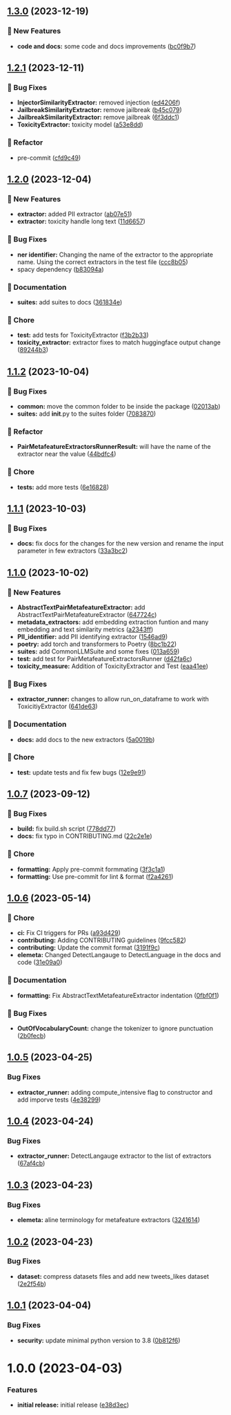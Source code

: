 ## [1.3.0](https://github.com/superwise-ai/elemeta/compare/1.2.1...1.3.0) (2023-12-19)


### <!-- 1. -->:rocket: New Features

* **code and docs:** some code and docs improvements ([bc0f9b7](https://github.com/superwise-ai/elemeta/commit/bc0f9b7f179653bcc826649376a9e100e18ca704))

## [1.2.1](https://github.com/superwise-ai/elemeta/compare/1.2.0...1.2.1) (2023-12-11)


### <!-- 2. -->:bug: Bug Fixes

* **InjectorSimilarityExtractor:** removed injection ([ed4206f](https://github.com/superwise-ai/elemeta/commit/ed4206fd5a6b83205f63787c3d25c9938a899615))
* **JailbreakSimilarityExtractor:** remove jailbreak ([b45c079](https://github.com/superwise-ai/elemeta/commit/b45c079f4c464500739ed99a7a6295e0689d46b0))
* **JailbreakSimilarityExtractor:** remove jailbreak ([6f3ddc1](https://github.com/superwise-ai/elemeta/commit/6f3ddc1be31a54d50461c98837eb1f1048fc366b))
* **ToxicityExtractor:** toxicity model ([a53e8dd](https://github.com/superwise-ai/elemeta/commit/a53e8ddd0a31632686ae4464e49879bec7c1479b))


### <!-- 4. -->:tractor: Refactor

* pre-commit ([cfd9c49](https://github.com/superwise-ai/elemeta/commit/cfd9c4990a1ed0d9585f75c6309ea2252aa017ba))

## [1.2.0](https://github.com/superwise-ai/elemeta/compare/1.1.2...1.2.0) (2023-12-04)


### <!-- 1. -->:rocket: New Features

* **extractor:** added PII extractor ([ab07e51](https://github.com/superwise-ai/elemeta/commit/ab07e516304806e8355c0831db683d0d55816f14))
* **extractor:** toxicity handle long text ([11d6657](https://github.com/superwise-ai/elemeta/commit/11d6657a216716a4477a895cdba796bf2c3ce40c))


### <!-- 2. -->:bug: Bug Fixes

* **ner identifier:** Changing the name of the extractor to the appropriate name. Using the correct extractors in the test file ([ccc8b05](https://github.com/superwise-ai/elemeta/commit/ccc8b05628f428907d37ddd88c877a90e9fc2b32))
* spacy dependency ([b83094a](https://github.com/superwise-ai/elemeta/commit/b83094a973f5940499a18123b5ae61b01b1e5509))


### <!-- 5. -->:memo: Documentation

* **suites:** add suites to docs ([361834e](https://github.com/superwise-ai/elemeta/commit/361834ecd30e8e5c3c8c9bd1df2a2047ac5edb93))


### <!-- 6. -->:broom: Chore

* **test:** add tests for ToxicityExtractor ([f3b2b33](https://github.com/superwise-ai/elemeta/commit/f3b2b3390112dded2b7b4b2de3e27fdf53ec828b))
* **toxicity_extractor:** extractor fixes to match huggingface output change ([89244b3](https://github.com/superwise-ai/elemeta/commit/89244b37fb983a4f46580179b2552c3cec1e08f0))

## [1.1.2](https://github.com/superwise-ai/elemeta/compare/1.1.1...1.1.2) (2023-10-04)


### <!-- 2. -->:bug: Bug Fixes

* **common:** move the common folder to be inside the package ([02013ab](https://github.com/superwise-ai/elemeta/commit/02013ab37afa2dbfa25758a3085932494aaf6cd3))
* **suites:** add __init__.py to the suites folder ([7083870](https://github.com/superwise-ai/elemeta/commit/7083870ed0832a10a18ee6d8f70ff403447c3594))


### <!-- 4. -->:tractor: Refactor

* **PairMetafeatureExtractorsRunnerResult:** will have the name of the extractor near the value ([44bdfc4](https://github.com/superwise-ai/elemeta/commit/44bdfc4cc0db3a2066a96ca786786786934a44a0))


### <!-- 6. -->:broom: Chore

* **tests:** add more tests ([6e16828](https://github.com/superwise-ai/elemeta/commit/6e168284a9671c3f6bed7501bb72ed0f0aa02c86))

## [1.1.1](https://github.com/superwise-ai/elemeta/compare/1.1.0...1.1.1) (2023-10-03)


### <!-- 2. -->:bug: Bug Fixes

* **docs:** fix docs for the changes for the new version and rename the input parameter in few extractors ([33a3bc2](https://github.com/superwise-ai/elemeta/commit/33a3bc2e9eb4d48f472e94e7763a1881f2aab377))

## [1.1.0](https://github.com/superwise-ai/elemeta/compare/1.0.7...1.1.0) (2023-10-02)


### <!-- 1. -->:rocket: New Features

* **AbstractTextPairMetafeatureExtractor:** add AbstractTextPairMetafeatureExtractor ([647724c](https://github.com/superwise-ai/elemeta/commit/647724ca90f0e2e56aff76649c5b7de9919826d5))
* **metadata_extractors:** add embedding extraction funtion and many embedding and text similarity metrics ([a2343ff](https://github.com/superwise-ai/elemeta/commit/a2343ff1baf7a085d5052cf1a6e6f05ec2ef0bc6))
* **PII_identifier:** add PII identifying extractor ([1546ad9](https://github.com/superwise-ai/elemeta/commit/1546ad95209bf3b5a8d8cafc6761a2367d8e7183))
* **poetry:** add torch and transformers to Poetry ([8bc1b22](https://github.com/superwise-ai/elemeta/commit/8bc1b2271feb4e54ae6f073d921724369f2a1cb0))
* **suites:** add CommonLLMSuite and some fixes ([013a659](https://github.com/superwise-ai/elemeta/commit/013a6595021435043bbbbe711b23c53e75df70c1))
* **test:** add test for PairMetafeatureExtractorsRunner ([d42fa6c](https://github.com/superwise-ai/elemeta/commit/d42fa6cc19a8a559ded1e47583c41e82dd8b35fc))
* **toxicity_measure:** Addition of ToxicityExtractor and Test ([eaa41ee](https://github.com/superwise-ai/elemeta/commit/eaa41ee00e1b615f9fcc1cb973998f6f4c8f5b80))


### <!-- 2. -->:bug: Bug Fixes

* **extractor_runner:** changes to allow run_on_dataframe to work with ToxicitiyExtractor ([641de63](https://github.com/superwise-ai/elemeta/commit/641de631b5c7946a47dc7094500575249e5e655f))


### <!-- 5. -->:memo: Documentation

* **docs:** add docs to the new extractors ([5a0019b](https://github.com/superwise-ai/elemeta/commit/5a0019bf5dbf697b04b47b2d736fe2a763a20963))


### <!-- 6. -->:broom: Chore

* **test:** update tests and fix few bugs ([12e9e91](https://github.com/superwise-ai/elemeta/commit/12e9e9119caef2d546afcb03a98424b16f160e10))

## [1.0.7](https://github.com/superwise-ai/elemeta/compare/1.0.6...1.0.7) (2023-09-12)


### <!-- 2. -->:bug: Bug Fixes

* **build:** fix build.sh script ([778dd77](https://github.com/superwise-ai/elemeta/commit/778dd7714d4581212ca091001b01623ec474fa7e))
* **docs:** fix typo in CONTRIBUTING.md ([22c2e1e](https://github.com/superwise-ai/elemeta/commit/22c2e1e2568b23714924ad56b69f52f6d67be0d0))


### <!-- 6. -->:broom: Chore

* **formatting:** Apply pre-commit formmating ([3f3c1a1](https://github.com/superwise-ai/elemeta/commit/3f3c1a1c0746f14e0632b3855547906fcfa5c363))
* **formatting:** Use pre-commit for lint & format ([f2a4261](https://github.com/superwise-ai/elemeta/commit/f2a42618440254844094879719d09e48334e916f))

## [1.0.6](https://github.com/superwise-ai/elemeta/compare/1.0.5...1.0.6) (2023-05-14)


### <!-- 6. -->:broom: Chore

* **ci:** Fix CI triggers for PRs ([a93d429](https://github.com/superwise-ai/elemeta/commit/a93d4291981999bf9321b1f3f53ef177be13ba65))
* **contributing:** Adding CONTRIBUTING guidelines ([9fcc582](https://github.com/superwise-ai/elemeta/commit/9fcc5823f4937bc3e1dc0a9ffe96dd98012386bc))
* **contributing:** Update the commit format ([3191f9c](https://github.com/superwise-ai/elemeta/commit/3191f9c88cea9f81dcaf567138d791e448211424))
* **elemeta:** Changed DetectLangauge to DetectLanguage in the docs and code ([31e09a0](https://github.com/superwise-ai/elemeta/commit/31e09a08ecc5fe7543d285cd3307f617ee9a156a))


### <!-- 5. -->:memo: Documentation

* **formatting:** Fix AbstractTextMetafeatureExtractor indentation ([0fbf0f1](https://github.com/superwise-ai/elemeta/commit/0fbf0f1461e00ae27712c0f8ed4dfb66996e92d7))


### <!-- 2. -->:bug: Bug Fixes

* **OutOfVocabularyCount:** change the tokenizer to ignore punctuation ([2b0fecb](https://github.com/superwise-ai/elemeta/commit/2b0fecb4e953f56ce07f5c384429e766bd9cc082))

## [1.0.5](https://github.com/superwise-ai/elemeta/compare/1.0.4...1.0.5) (2023-04-25)


### Bug Fixes

* **extractor_runner:** adding compute_intensive flag to constructor and add imporve tests ([4e38299](https://github.com/superwise-ai/elemeta/commit/4e38299400f64e1842e3c5ba0b2b26b174bae047))

## [1.0.4](https://github.com/superwise-ai/elemeta/compare/1.0.3...1.0.4) (2023-04-24)


### Bug Fixes

* **extractor_runner:** DetectLangauge extractor to the list of extractors ([67af4cb](https://github.com/superwise-ai/elemeta/commit/67af4cb6bb195f07f5ef3724186e59cc56b715d4))

## [1.0.3](https://github.com/superwise-ai/elemeta/compare/1.0.2...1.0.3) (2023-04-23)


### Bug Fixes

* **elemeta:** aline terminology for metafeature extractors ([3241614](https://github.com/superwise-ai/elemeta/commit/3241614289e831f037c41f7760ba7b4b3587f894))

## [1.0.2](https://github.com/superwise-ai/elemeta/compare/1.0.1...1.0.2) (2023-04-23)


### Bug Fixes

* **dataset:** compress datasets files and add new tweets_likes dataset ([2e2f54b](https://github.com/superwise-ai/elemeta/commit/2e2f54bd7b013c90ec0ea3d40a95833489f93a0f))

## [1.0.1](https://github.com/superwise-ai/elemeta/compare/1.0.0...1.0.1) (2023-04-04)


### Bug Fixes

* **security:** update minimal python version to 3.8 ([0b812f6](https://github.com/superwise-ai/elemeta/commit/0b812f6bd17281305315f7f607685ee7e906dcda))

# 1.0.0 (2023-04-03)


### Features

* **initial release:** initial release ([e38d3ec](https://github.com/superwise-ai/elemeta/commit/e38d3eccd2c9cd0e50b7ee2a8ea558ed4a392a02))
